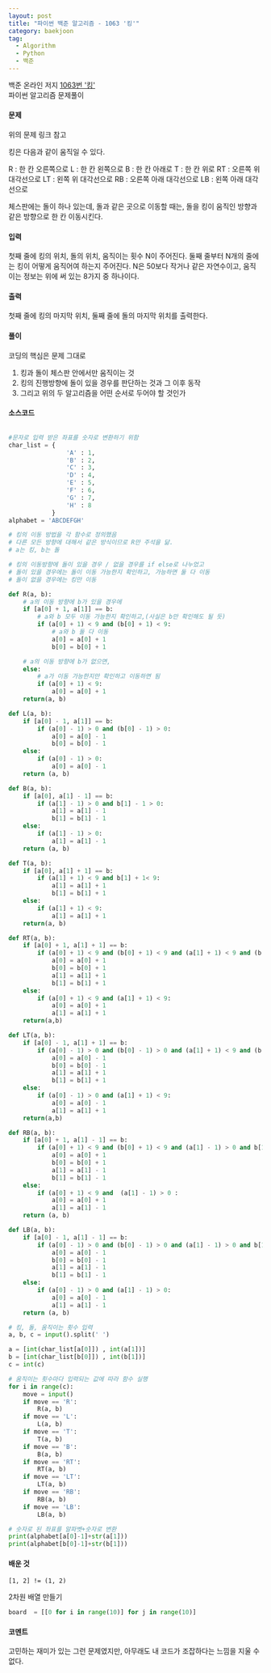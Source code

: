 ```yaml
---
layout: post
title: "파이썬 백준 알고리즘 - 1063 '킹'"
category: baekjoon
tag:
  - Algorithm
  - Python
  - 백준
---
```


백준 온라인 저지 [1063번 '킹'](https://www.acmicpc.net/problem/1063)  
파이썬 알고리즘 문제풀이


#### **문제**
위의 문제 링크 참고

킹은 다음과 같이 움직일 수 있다.

R : 한 칸 오른쪽으로
L : 한 칸 왼쪽으로
B : 한 칸 아래로
T : 한 칸 위로
RT : 오른쪽 위 대각선으로
LT : 왼쪽 위 대각선으로
RB : 오른쪽 아래 대각선으로
LB : 왼쪽 아래 대각선으로

체스판에는 돌이 하나 있는데, 돌과 같은 곳으로 이동할 때는, 돌을 킹이 움직인 방향과 같은 방향으로 한 칸 이동시킨다.

#### **입력**
첫째 줄에 킹의 위치, 돌의 위치, 움직이는 횟수 N이 주어진다. 둘째 줄부터 N개의 줄에는 킹이 어떻게 움직어여 하는지 주어진다. N은 50보다 작거나 같은 자연수이고, 움직이는 정보는 위에 써 있는 8가지 중 하나이다.

#### **출력**
첫째 줄에 킹의 마지막 위치, 둘째 줄에 돌의 마지막 위치를 출력한다.

#### **풀이**
코딩의 핵심은 문제 그대로
1) 킹과 돌이 체스판 안에서만 움직이는 것
2) 킹의 진행방향에 돌이 있을 경우를 판단하는 것과 그 이후 동작
3) 그리고 위의 두 알고리즘을 어떤 순서로 두어야 할 것인가

#### **소스코드**
```python

#문자로 입력 받은 좌표를 숫자로 변환하기 위함
char_list = {
                'A' : 1,
                'B' : 2,
                'C' : 3,
                'D' : 4,
                'E' : 5,
                'F' : 6,
                'G' : 7,
                'H' : 8
            }
alphabet = 'ABCDEFGH'

# 킹의 이동 방법을 각 함수로 정의했음
# 다른 모든 방향에 대해서 같은 방식이므로 R만 주석을 닮.
# a는 킹, b는 돌

# 킹의 이동방향에 돌이 있을 경우 / 없을 경우를 if else로 나누었고
# 돌이 있을 경우에는 돌이 이동 가능한지 확인하고, 가능하면 둘 다 이동
# 돌이 없을 경우에는 킹만 이동

def R(a, b):
    # a의 이동 방향에 b가 있을 경우에
    if [a[0] + 1, a[1]] == b:
        # a와 b 모두 이동 가능한지 확인하고,(사실은 b만 확인해도 될 듯)
        if (a[0] + 1) < 9 and (b[0] + 1) < 9:
            # a와 b 둘 다 이동
            a[0] = a[0] + 1
            b[0] = b[0] + 1

    # a의 이동 방향에 b가 없으면,
    else:
        # a가 이동 가능한지만 확인하고 이동하면 됨
        if (a[0] + 1) < 9:
            a[0] = a[0] + 1
    return(a, b)

def L(a, b):
    if [a[0] - 1, a[1]] == b:
        if (a[0] - 1) > 0 and (b[0] - 1) > 0:
            a[0] = a[0] - 1
            b[0] = b[0] - 1
    else:
        if (a[0] - 1) > 0:
            a[0] = a[0] - 1
    return (a, b)

def B(a, b):
    if [a[0], a[1] - 1] == b:
        if (a[1] - 1) > 0 and b[1] - 1 > 0:
            a[1] = a[1] - 1
            b[1] = b[1] - 1
    else:
        if (a[1] - 1) > 0:
            a[1] = a[1] - 1
    return (a, b)

def T(a, b):
    if [a[0], a[1] + 1] == b:
        if (a[1] + 1) < 9 and b[1] + 1< 9:
            a[1] = a[1] + 1
            b[1] = b[1] + 1
    else:
        if (a[1] + 1) < 9:
            a[1] = a[1] + 1
    return(a, b)

def RT(a, b):
    if [a[0] + 1, a[1] + 1] == b:
        if (a[0] + 1) < 9 and (b[0] + 1) < 9 and (a[1] + 1) < 9 and (b[1] + 1) < 9:
            a[0] = a[0] + 1
            b[0] = b[0] + 1
            a[1] = a[1] + 1
            b[1] = b[1] + 1
    else:
        if (a[0] + 1) < 9 and (a[1] + 1) < 9:
            a[0] = a[0] + 1
            a[1] = a[1] + 1
    return(a,b)

def LT(a, b):
    if [a[0] - 1, a[1] + 1] == b:
        if (a[0] - 1) > 0 and (b[0] - 1) > 0 and (a[1] + 1) < 9 and (b[1] + 1) < 9:
            a[0] = a[0] - 1
            b[0] = b[0] - 1
            a[1] = a[1] + 1
            b[1] = b[1] + 1
    else:
        if (a[0] - 1) > 0 and (a[1] + 1) < 9:
            a[0] = a[0] - 1
            a[1] = a[1] + 1
    return(a,b)

def RB(a, b):
    if [a[0] + 1, a[1] - 1] == b:
        if (a[0] + 1) < 9 and (b[0] + 1) < 9 and (a[1] - 1) > 0 and b[1] - 1 > 0:
            a[0] = a[0] + 1
            b[0] = b[0] + 1
            a[1] = a[1] - 1
            b[1] = b[1] - 1
    else:
        if (a[0] + 1) < 9 and  (a[1] - 1) > 0 :
            a[0] = a[0] + 1
            a[1] = a[1] - 1
    return (a, b)

def LB(a, b):
    if [a[0] - 1, a[1] - 1] == b:
        if (a[0] - 1) > 0 and (b[0] - 1) > 0 and (a[1] - 1) > 0 and b[1] - 1 > 0:
            a[0] = a[0] - 1
            b[0] = b[0] - 1
            a[1] = a[1] - 1
            b[1] = b[1] - 1
    else:
        if (a[0] - 1) > 0 and (a[1] - 1) > 0:
            a[0] = a[0] - 1
            a[1] = a[1] - 1
    return (a, b)

# 킹, 돌, 움직이는 횟수 입력
a, b, c = input().split(' ')

a = [int(char_list[a[0]]) , int(a[1])]
b = [int(char_list[b[0]]) , int(b[1])]
c = int(c)

# 움직이는 횟수마다 입력되는 값에 따라 함수 실행
for i in range(c):
    move = input()
    if move == 'R':
        R(a, b)
    if move == 'L':
        L(a, b)
    if move == 'T':
        T(a, b)
    if move == 'B':
        B(a, b)
    if move == 'RT':
        RT(a, b)
    if move == 'LT':
        LT(a, b)
    if move == 'RB':
        RB(a, b)
    if move == 'LB':
        LB(a, b)

# 숫자로 된 좌표를 알파벳+숫자로 변환
print(alphabet[a[0]-1]+str(a[1]))
print(alphabet[b[0]-1]+str(b[1]))

```


#### **배운 것**
```
[1, 2] != (1, 2)
```
2차원 배열 만들기
```python
board  = [[0 for i in range(10)] for j in range(10)]
```
#### **코멘트**
고민하는 재미가 있는 그런 문제였지만, 아무래도 내 코드가 조잡하다는 느낌을 지울 수 없다.
